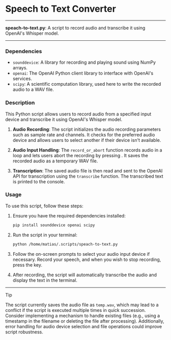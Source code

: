 # Speech to Text Converter

---

**speach-to-text.py**: A script to record audio and transcribe it using OpenAI's Whisper model.

---

### Dependencies

- `sounddevice`: A library for recording and playing sound using NumPy arrays.
- `openai`: The OpenAI Python client library to interface with OpenAI's services.
- `scipy`: A scientific computation library, used here to write the recorded audio to a WAV file.

### Description

This Python script allows users to record audio from a specified input device and transcribe it using OpenAI's Whisper model. 

1. **Audio Recording**: The script initializes the audio recording parameters such as sample rate and channels. It checks for the preferred audio device and allows users to select another if their device isn't available.
  
2. **Audio Input Handling**: The `record_or_abort` function records audio in a loop and lets users abort the recording by pressing <CR>. It saves the recorded audio as a temporary WAV file.

3. **Transcription**: The saved audio file is then read and sent to the OpenAI API for transcription using the `transcribe` function. The transcribed text is printed to the console.

### Usage

To use this script, follow these steps:

1. Ensure you have the required dependencies installed:
   ```bash
   pip install sounddevice openai scipy
   ```

2. Run the script in your terminal:
   ```bash
   python /home/matias/.scripts/speach-to-text.py
   ```

3. Follow the on-screen prompts to select your audio input device if necessary. Record your speech, and when you wish to stop recording, press the <CR> key.

4. After recording, the script will automatically transcribe the audio and display the text in the terminal.

---

> [!TIP]  
> The script currently saves the audio file as `temp.wav`, which may lead to a conflict if the script is executed multiple times in quick succession. Consider implementing a mechanism to handle existing files (e.g., using a timestamp in the filename or deleting the file after processing). Additionally, error handling for audio device selection and file operations could improve script robustness.